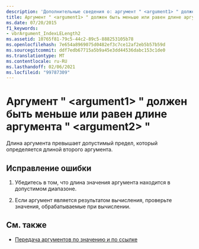 ```yaml
---
description: 'Дополнительные сведения о: аргумент " <argument1> " должен быть меньше или равен длине аргумента "<argument2>'
title: Аргумент " <argument1> " должен быть меньше или равен длине аргумента " <argument2> "
ms.date: 07/20/2015
f1_keywords:
- vbrArgument_IndexLELength2
ms.assetid: 10765f81-79c5-44c2-89c5-888253105b78
ms.openlocfilehash: 7e654a8969075d0482ef3c7ce12af2eb5b57b59d
ms.sourcegitcommit: ddf7edb67715a5b9a45e3dd44536dabc153c1de0
ms.translationtype: MT
ms.contentlocale: ru-RU
ms.lasthandoff: 02/06/2021
ms.locfileid: "99787309"
---
```

# <a name="argument-argument1-must-be-less-than-or-equal-to-the-length-of-argument-argument2"></a>Аргумент " \<argument1> " должен быть меньше или равен длине аргумента " \<argument2> "

Длина аргумента превышает допустимый предел, который определяется длиной второго аргумента.  
  
## <a name="to-correct-this-error"></a>Исправление ошибки  
  
1. Убедитесь в том, что длина значения аргумента находится в допустимом диапазоне.  
  
2. Если аргумент является результатом вычисления, проверьте значения, обрабатываемые при вычислении.  
  
## <a name="see-also"></a>См. также

- [Передача аргументов по значению и по ссылке](../programming-guide/language-features/procedures/passing-arguments-by-value-and-by-reference.md)
